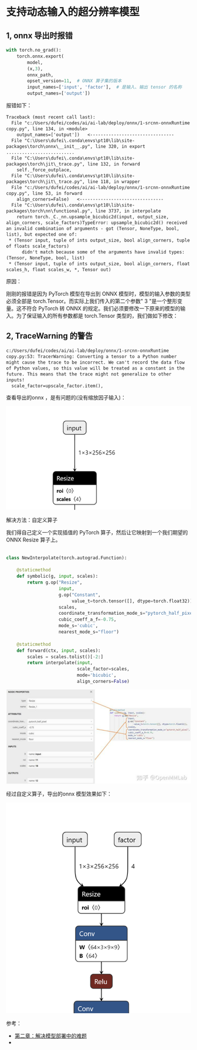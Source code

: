 
# 支持动态输入的超分辨率模型
## 1, onnx 导出时报错

~~~python
with torch.no_grad():
    torch.onnx.export(
        model,
        (x,3),
        onnx_path,
        opset_version=11,  # ONNX 算子集的版本
        input_names=['input', 'factor'],  # 是输入、输出 tensor 的名称
        output_names=['output'])
~~~
报错如下：
~~~
Traceback (most recent call last):
  File "c:/Users/dufei/codes/ai/ai-lab/deploy/onnx/1-srcnn-onnxRuntime copy.py", line 134, in <module>
    output_names=['output'])   <--------------------------------
  File "C:\Users\dufei\.conda\envs\pt10\lib\site-packages\torch\onnx\__init__.py", line 320, in export
..........................
  File "C:\Users\dufei\.conda\envs\pt10\lib\site-packages\torch\jit\_trace.py", line 132, in forward
    self._force_outplace,
  File "C:\Users\dufei\.conda\envs\pt10\lib\site-packages\torch\jit\_trace.py", line 118, in wrapper
  File "c:/Users/dufei/codes/ai/ai-lab/deploy/onnx/1-srcnn-onnxRuntime copy.py", line 53, in forward
    align_corners=False)   <--------------------------------
  File "C:\Users\dufei\.conda\envs\pt10\lib\site-packages\torch\nn\functional.py", line 3737, in interpolate
    return torch._C._nn.upsample_bicubic2d(input, output_size, align_corners, scale_factors)TypeError: upsample_bicubic2d() received an invalid combination of arguments - got (Tensor, NoneType, bool, list), but expected one of:
 * (Tensor input, tuple of ints output_size, bool align_corners, tuple of floats scale_factors)
      didn't match because some of the arguments have invalid types: (Tensor, NoneType, bool, list)
 * (Tensor input, tuple of ints output_size, bool align_corners, float scales_h, float scales_w, *, Tensor out)
~~~
原因：

刚刚的报错是因为 PyTorch 模型在导出到 ONNX 模型时，模型的输入参数的类型必须全部是 torch.Tensor。而实际上我们传入的第二个参数" 3 "是一个整形变量。这不符合 PyTorch 转 ONNX 的规定。我们必须要修改一下原来的模型的输入。为了保证输入的所有参数都是 torch.Tensor 类型的，我们做如下修改：

## 2,  TraceWarning 的警告

~~~
c:/Users/dufei/codes/ai/ai-lab/deploy/onnx/1-srcnn-onnxRuntime copy.py:53: TracerWarning: Converting a tensor to a Python number might cause the trace to be incorrect. We can't record the data flow of Python values, so this value will be treated as a constant in the future. This means that the trace might not generalize to other inputs!
  scale_factor=upscale_factor.item(),
~~~
查看导出的onnx ，是有问题的(没有缩放因子输入)：

![](https://raw.githubusercontent.com/dufy29/ai-lab/main/pic/a.png)


解决方法：自定义算子

我们得自己定义一个实现插值的 PyTorch 算子，然后让它映射到一个我们期望的 ONNX Resize 算子上。

~~~python

class NewInterpolate(torch.autograd.Function): 
 
    @staticmethod 
    def symbolic(g, input, scales): 
        return g.op("Resize", 
                    input, 
                    g.op("Constant", 
                         value_t=torch.tensor([], dtype=torch.float32)), 
                    scales, 
                    coordinate_transformation_mode_s="pytorch_half_pixel", 
                    cubic_coeff_a_f=-0.75, 
                    mode_s='cubic', 
                    nearest_mode_s="floor") 
 
    @staticmethod 
    def forward(ctx, input, scales): 
        scales = scales.tolist()[-2:] 
        return interpolate(input, 
                           scale_factor=scales, 
                           mode='bicubic', 
                           align_corners=False)
~~~

![](https://raw.githubusercontent.com/dufy29/ai-lab/main/pic/b.png)

经过自定义算子，导出的onnx 模型效果如下：

![](https://raw.githubusercontent.com/dufy29/ai-lab/main/pic/c.png)

参考：
- [第二章：解决模型部署中的难题](https://github.com/open-mmlab/mmdeploy/blob/master/docs/zh_cn/tutorial/02_challenges.md)
- 